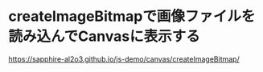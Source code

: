 createImageBitmapで画像ファイルを読み込んでCanvasに表示する
================================================

https://sapphire-al2o3.github.io/js-demo/canvas/createImageBitmap/
